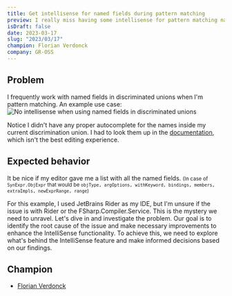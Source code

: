 ```yaml
---
title: Get intellisense for named fields during pattern matching
preview: I really miss having some intellisense for pattern matching named fields in discriminated unions.
isDraft: false
date: 2023-03-17
slug: "2023/03/17"
champion: Florian Verdonck
company: GR-OSS
---
```


## Problem

I frequently work with named fields in discriminated unions when I'm pattern matching.
An example use case:
<img alt="No intellisense when using named fields in discriminated unions" class="img-fluid" src="/images/sessions/namedPatternIntellisense.gif"/>

Notice I didn't have any proper autocomplete for the names inside my current discrimination union.
I had to look them up in the [documentation](https://fsharp.github.io/fsharp-compiler-docs/reference/fsharp-compiler-syntax-synexpr.html#ObjExpr), which isn't the best editing experience.

## Expected behavior

It be nice if my editor gave me a list with all the named fields.
<small>
(In case of `SynExpr.ObjExpr` that would be `objType, argOptions, withKeyword, bindings, members, extraImpls, newExprRange, range`)
</small>

For this example, I used JetBrains Rider as my IDE, but I'm unsure if the issue is with Rider or the FSharp.Compiler.Service. This is the mystery we need to unravel. Let's dive in and investigate the problem. Our goal is to identify the root cause of the issue and make necessary improvements to enhance the IntelliSense functionality. To achieve this, we need to explore what's behind the IntelliSense feature and make informed decisions based on our findings.

## Champion
- [Florian Verdonck](https://twitter.com/verdonckflorian)
